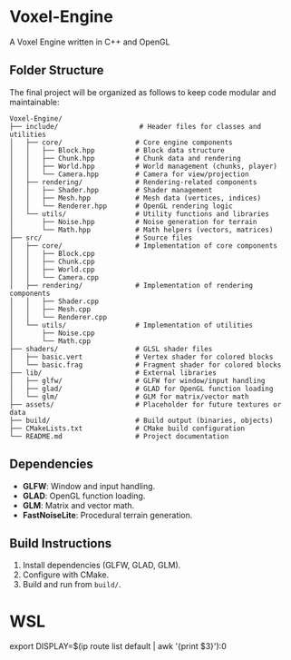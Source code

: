 # Voxel-Engine
A Voxel Engine written in C++ and OpenGL

## Folder Structure
The final project will be organized as follows to keep code modular and maintainable:

```
Voxel-Engine/
├── include/                    # Header files for classes and utilities
│   ├── core/                  # Core engine components
│   │   ├── Block.hpp          # Block data structure
│   │   ├── Chunk.hpp          # Chunk data and rendering
│   │   ├── World.hpp          # World management (chunks, player)
│   │   └── Camera.hpp         # Camera for view/projection
│   ├── rendering/             # Rendering-related components
│   │   ├── Shader.hpp         # Shader management
│   │   ├── Mesh.hpp           # Mesh data (vertices, indices)
│   │   └── Renderer.hpp       # OpenGL rendering logic
│   └── utils/                 # Utility functions and libraries
│       ├── Noise.hpp          # Noise generation for terrain
│       └── Math.hpp           # Math helpers (vectors, matrices)
├── src/                       # Source files
│   ├── core/                  # Implementation of core components
│   │   ├── Block.cpp
│   │   ├── Chunk.cpp
│   │   ├── World.cpp
│   │   └── Camera.cpp
│   ├── rendering/             # Implementation of rendering components
│   │   ├── Shader.cpp
│   │   ├── Mesh.cpp
│   │   └── Renderer.cpp
│   └── utils/                 # Implementation of utilities
│       ├── Noise.cpp
│       └── Math.cpp
├── shaders/                   # GLSL shader files
│   ├── basic.vert             # Vertex shader for colored blocks
│   └── basic.frag             # Fragment shader for colored blocks
├── lib/                       # External libraries
│   ├── glfw/                  # GLFW for window/input handling
│   ├── glad/                  # GLAD for OpenGL function loading
│   └── glm/                   # GLM for matrix/vector math
├── assets/                    # Placeholder for future textures or data
├── build/                     # Build output (binaries, objects)
├── CMakeLists.txt             # CMake build configuration
└── README.md                  # Project documentation
```

## Dependencies

- **GLFW**: Window and input handling.
- **GLAD**: OpenGL function loading.
- **GLM**: Matrix and vector math.
- **FastNoiseLite**: Procedural terrain generation.

## Build Instructions

1. Install dependencies (GLFW, GLAD, GLM).
2. Configure with CMake.
3. Build and run from `build/`.


# WSL

export DISPLAY=$(ip route list default | awk '{print $3}'):0